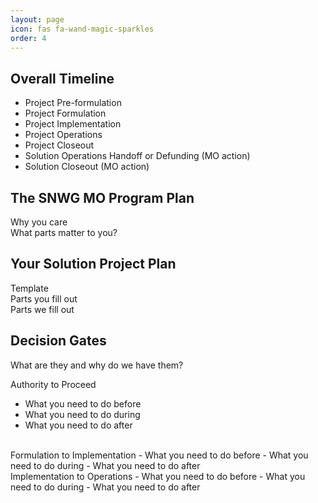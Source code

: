 ```yaml
---
layout: page
icon: fas fa-wand-magic-sparkles
order: 4
---
```

## Overall Timeline
- Project Pre-formulation
- Project Formulation
- Project Implementation
- Project Operations
- Project Closeout
- Solution Operations Handoff or Defunding (MO action)
- Solution Closeout (MO action)

## The SNWG MO Program Plan
Why you care <br>
What parts matter to you? 

## Your Solution Project Plan
Template <br>
Parts you fill out <br>
Parts we fill out <br>

## Decision Gates
What are they and why do we have them?

Authority to Proceed
- What you need to do before
- What you need to do during
- What you need to do after
<br>
Formulation to Implementation
- What you need to do before
- What you need to do during
- What you need to do after
<br>
Implementation to Operations 
- What you need to do before
- What you need to do during
- What you need to do after
